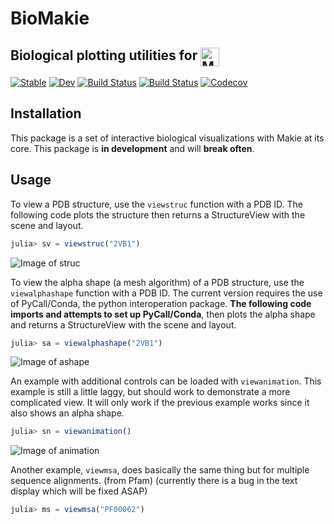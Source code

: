 # BioMakie

## Biological plotting utilities for <a href = "https://www.github.com/JuliaPlots/Makie.jl"><img src="https://raw.githubusercontent.com/JuliaPlots/Makie.jl/master/assets/logo.png" alt="Makie.jl" height="30" align = "top"></a>

[![Stable](https://img.shields.io/badge/docs-stable-blue.svg)](https://kool7d.github.io/BioMakie.jl/gh-pages)
[![Dev](https://img.shields.io/badge/docs-dev-blue.svg)](https://kool7d.github.io/BioMakie.jl/dev)
[![Build Status](https://travis-ci.com/kool7d/BioMakie.jl.svg?branch=master)](https://travis-ci.com/kool7d/BioMakie.jl)
[![Build Status](https://ci.appveyor.com/api/projects/status/github/kool7d/BioMakie.jl?svg=true)](https://ci.appveyor.com/project/kool7d/BioMakie-jl)
[![Codecov](https://codecov.io/gh/kool7d/BioMakie.jl/branch/master/graph/badge.svg)](https://codecov.io/gh/kool7d/BioMakie.jl)

## Installation

This package is a set of interactive biological visualizations with Makie at its core.
This package is **in development** and will **break often**. 

## Usage

To view a PDB structure, use the `viewstruc` function with a PDB ID. The following code plots the structure then returns a StructureView with the scene and layout.
```julia
julia> sv = viewstruc("2VB1")
```
![Image of struc](https://github.com/kool7d/BioMakie.jl/blob/master/examples/2vb1.png)

To view the alpha shape (a mesh algorithm) of a PDB structure, use the `viewalphashape` function with a PDB ID. The current version requires
the use of PyCall/Conda, the python interoperation package. **The following code imports and attempts to set up PyCall/Conda**, then plots the alpha shape and returns a StructureView with the scene and layout.
```julia
julia> sa = viewalphashape("2VB1")
```
![Image of ashape](https://github.com/kool7d/BioMakie.jl/blob/master/examples/2vb1alpha.png)

An example with additional controls can be loaded with `viewanimation`. This
example is still a little laggy, but should work to demonstrate a more
complicated view. It will only work if the previous example works since it
also shows an alpha shape.
```julia
julia> sn = viewanimation()
```
![Image of animation](https://github.com/kool7d/BioMakie.jl/blob/master/examples/2vb1anim.png)

Another example, `viewmsa`, does basically the same thing but for multiple
sequence alignments. (from Pfam) (currently there is a bug in the text display which will be fixed ASAP)
```julia
julia> ms = viewmsa("PF00062")

